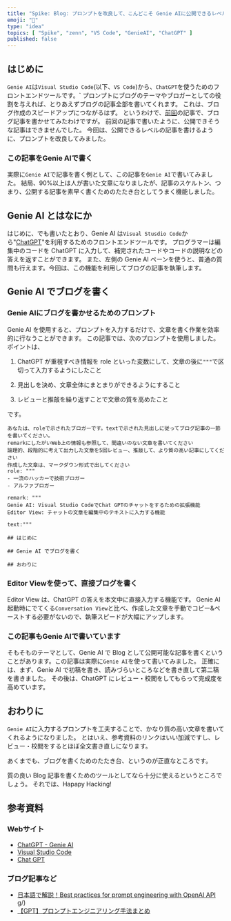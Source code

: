 ```yaml
---
title: "Spike: Blog: プロンプトを改良して、こんどこそ Genie AIに公開できるレベルの記事を書かせる (リベンジ編)"
emoji: "👟"
type: "idea"
topics: [ "Spike", "zenn", "VS Code", "GenieAI", "ChatGPT" ]
published: false
---
```


## はじめに

`Genie AI`は`Visual Studio Code`(以下、`VS Code`)から、`ChatGPT`を使うためのフロントエンドツールです。`
プロンプトにブログのテーマやブロガーとしての役割を与えれば、とりあえずブログの記事全部を書いてくれます。
これは、ブログ作成のスピードアップにつながるはず。
というわけで、[前回](spike-genieai-autowrite-blog)の記事で、ブログ記事を書かせてみたわけですが。
前回の記事で書いたように、公開できそうな記事はできませんでした。
今回は、公開できるレベルの記事を書けるように、プロンプトを改良してみました。

### この記事をGenie AIで書く

実際に`Genie AI`で記事を書く例として、この記事を`Genie AI`で書いてみました。
結局、90%以上は人が書いた文章になりましたが、記事のスケルトン、つまり、公開する記事を素早く書くためのたたき台としてうまく機能しました。

## Genie AI とはなにか

はじめに、でも書いたとおり、Genie AI は`Visual Stusdio Code`から"[ChatGPT](https://chat.openai.com)"を利用するためのフロントエンドツールです。
プログラマーは編集中のコードを ChatGPT に入力して、補完されたコードやコードの説明などの答えを返すことができます。
また、左側の Genie AI ペーンを使うと、普通の質問も行えます。今回は、この機能を利用してブログの記事を執筆します。

## Genie AI でブログを書く

### Genie AIにブログを書かせるためのプロンプト

Genie AI を使用すると、プロンプトを入力するだけで、文章を書く作業を効率的に行なうことができます。
この記事では、次のプロンプトを使用しました。
ポイントは、

1. ChatGPT が重視すべき情報を role といった変数にして、文章の後に`"""`で区切って入力するようにしたこと

2. 見出しを決め、文章全体にまとまりができるようにすること

3. レビューと推敲を繰り返すことで文章の質を高めたこと

です。

``` Genie AI: 記事執筆用プロンプト
あなたは、roleで示されたブロガーです。textで示された見出しに従ってブログ記事の一節を書いてください。
remarkにしたがいWeb上の情報も参照して、間違いのない文章を書いてください
論理的、段階的に考えて出力した文章を5回レビュー、推敲して、より質の高い記事にしてください
作成した文章は、マークダウン形式で出してください
role: """
- 一流のハッカーで技術ブロガー
- アルファブロガー

remark: """
Genie AI: Visual Studio CodeでChat GPTのチャットをするための拡張機能
Editor View: チャットの文章を編集中のテキストに入力する機能

text:"""

## はじめに

## Genie AI でブログを書く

## おわりに

```

### Editor Viewを使って、直接ブログを書く

Editor View は、ChatGPT の答えを本文中に直接入力する機能です。
Genie AI 起動時にでてくる`Conversation View`と比べ、作成した文章を手動でコピー&ペーストする必要がないので、執筆スピードが大幅にアップします。

### この記事もGenie AIで書いています

そもそものテーマとして、Genie AI で Blog として公開可能な記事を書くということがあります。この記事は実際に`Genie AI`を使って書いてみました。
正確には、まず、Genie AI で初稿を書き、読みづらいところなどを書き直して第二稿を書きました。
その後は、ChatGPT にレビュー・校閲をしてもらって完成度を高めています。

## おわりに

`Genie AI`に入力するプロンプトを工夫することで、かなり質の高い文章を書いてくれるようになりました。
とはいえ、参考資料のリンクはいい加減ですし、レビュー・校閲をするとほぼ全文書き直しになります。

あくまでも、ブログを書くためのたたき台、というのが正直なところです。

質の良い Blog 記事を書くためのツールとしてなら十分に使えるというところでしょう。
それでは、Hapapy Hacking!

## 参考資料

### Webサイト

- [ChatGPT - Genie AI](https://marketplace.visualstudio.com/items?itemName=genieai.chatgpt-vscode)
- [Visual Studio Code](https://code.visualstudio.com/)
- [Chat GPT](https://chatgpt.org/)

### ブログ記事など

- [日本語で解説！Best practices for prompt engineering with OpenAI API](https://zenn.dev/milo/articles/c8a29d4a434bc3)
g/)
- [【GPT】プロンプトエンジニアリング手法まとめ](https://qiita.com/sonesuke/items/24ac25322ae43b5651bc)
